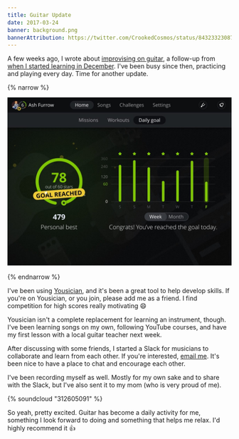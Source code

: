 ```yaml
---
title: Guitar Update
date: 2017-03-24
banner: background.png
bannerAttribution: https://twitter.com/CrookedCosmos/status/843233230874644482
---
```


A few weeks ago, I wrote about [improvising on guitar](/blog/improving-improvising/), a follow-up from [when I started learning in December](/blog/learning-guitar/). I've been busy since then, practicing and playing every day. Time for another update.

{% narrow %}

![Yousician screenshot](yousician.jpg)

{% endnarrow %}

I've been using [Yousician](http://yousician.com), and it's been a great tool to help develop skills. If you're on Yousician, or you join, please add me as a friend. I find competition for high scores really motivating 😄

Yousician isn't a complete replacement for learning an instrument, though. I've been learning songs on my own, following YouTube courses, and have my first lesson with a local guitar teacher next week.

After discussing with some friends, I started a Slack for musicians to collaborate and learn from each other. If you're interested, [email me](mailto:ash@ashfurrow.com). It's been nice to have a place to chat and encourage each other.

I've been recording myself as well. Mostly for my own sake and to share with the Slack, but I've also sent it to my mom (who is very proud of me).

{% soundcloud "312605091" %}

So yeah, pretty excited. Guitar has become a daily activity for me, something I look forward to doing and something that helps me relax. I'd highly recommend it 👍
